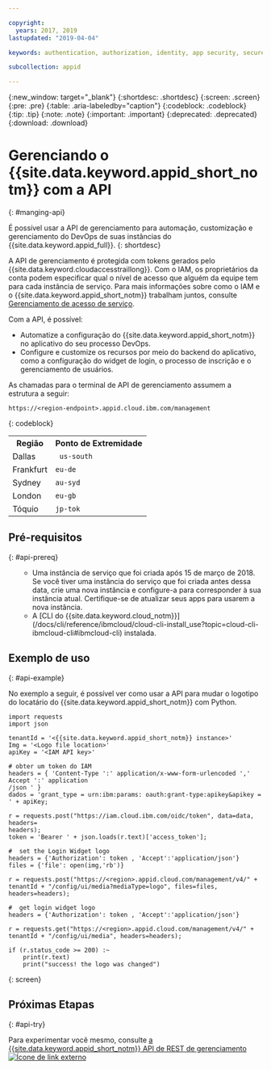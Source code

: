 ```yaml
---

copyright:
  years: 2017, 2019
lastupdated: "2019-04-04"

keywords: authentication, authorization, identity, app security, secure, application identity, app to app, access token

subcollection: appid

---
```


{:new_window: target="_blank"}
{:shortdesc: .shortdesc}
{:screen: .screen}
{:pre: .pre}
{:table: .aria-labeledby="caption"}
{:codeblock: .codeblock}
{:tip: .tip}
{:note: .note}
{:important: .important}
{:deprecated: .deprecated}
{:download: .download}

# Gerenciando o {{site.data.keyword.appid_short_notm}} com a API
{: #manging-api}

É possível usar a API de gerenciamento para automação, customização e gerenciamento do DevOps de suas instâncias do {{site.data.keyword.appid_full}}.
{: shortdesc}

A API de gerenciamento é protegida com tokens gerados pelo {{site.data.keyword.cloudaccesstraillong}}. Com o IAM, os
proprietários da conta podem especificar qual o nível de acesso que alguém da equipe tem para cada instância de
serviço. Para mais informações sobre como o IAM e o {{site.data.keyword.appid_short_notm}} trabalham juntos, consulte
[Gerenciamento de acesso de serviço](/docs/services/appid?topic=appid-service-access-management#service-access-management).

Com a API, é possível:
* Automatize a configuração do {{site.data.keyword.appid_short_notm}} no aplicativo do seu processo DevOps.
* Configure e customize os recursos por meio do backend do aplicativo, como a configuração do widget de login, o processo de
inscrição e o gerenciamento de usuários.


As chamadas para o terminal de API de gerenciamento assumem a estrutura a seguir:

```
https://<region-endpoint>.appid.cloud.ibm.com/management
```
{: codeblock}


<table>
  <tr>
    <th>Região</th>
    <th>Ponto de Extremidade</th>
  </tr>
  <tr>
    <td>Dallas</td>
    <td><code> us-south </code></td>
  </tr>
  <tr>
    <td>Frankfurt</td>
    <td><code>eu-de</code></td>
  </tr>
  <tr>
    <td>Sydney</td>
    <td><code>au-syd</code></td>
  </tr>
  <tr>
    <td>London</td>
    <td><code>eu-gb</code></td>
  </tr>
  <tr>
    <td>Tóquio</td>
    <td><code>jp-tok</code></td>
  </tr>
</table>



## Pré-requisitos
{: #api-prereq}

<ul><ul><li>Uma instância de serviço que foi criada após 15 de março de 2018. Se você tiver uma instância do serviço que foi criada
antes dessa data, crie uma nova instância e configure-a para corresponder à sua instância atual. Certifique-se de atualizar seus apps para usarem a nova instância.</li>
<li>A [CLI do {{site.data.keyword.cloud_notm}}](/docs/cli/reference/ibmcloud/cloud-cli-install_use?topic=cloud-cli-ibmcloud-cli#ibmcloud-cli) instalada.</li></ul></ul>

## Exemplo de uso
{: #api-example}

No exemplo a seguir, é possível ver como usar a API para mudar o logotipo do locatário do {{site.data.keyword.appid_short_notm}} com Python.

```
import requests
import json

tenantId = '<{{site.data.keyword.appid_short_notm}} instance>'
Img = '<Logo file location>'
apiKey = '<IAM API key>'

# obter um token do IAM
headers = { 'Content-Type ':' application/x-www-form-urlencoded ',' Accept ':' application
/json ' }
dados = 'grant_type = urn:ibm:params: oauth:grant-type:apikey&apikey = ' + apiKey;

r = requests.post("https://iam.cloud.ibm.com/oidc/token", data=data, headers=
headers);
token = 'Bearer ' + json.loads(r.text)['access_token'];

#  set the Login Widget logo
headers = {'Authorization': token , 'Accept':'application/json'}
files = {'file': open(img,'rb')}

r = requests.post("https://<region>.appid.cloud.com/management/v4/" + tenantId + "/config/ui/media?mediaType=logo", files=files, headers=headers);

#  get login widget logo
headers = {'Authorization': token , 'Accept':'application/json'}

r = requests.get("https://<region>.appid.cloud.com/management/v4/" + tenantId + "/config/ui/media", headers=headers);

if (r.status_code >= 200) :~
    print(r.text)
    print("success! the logo was changed")
```
{: screen}


## Próximas Etapas
{: #api-try}

Para experimentar você mesmo, consulte <a href="https://us-south.appid.cloud.ibm.com/swagger-ui/#/" target="_blank">a {{site.data.keyword.appid_short_notm}} API de REST de gerenciamento <img src="../../icons/launch-glyph.svg" alt="Ícone de link externo"></a>
